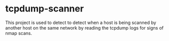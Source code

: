 # tcpdump-scanner
This project is used to detect to detect when a host is being scanned by another host on the same network by reading the tcpdump logs for signs of nmap scans.
